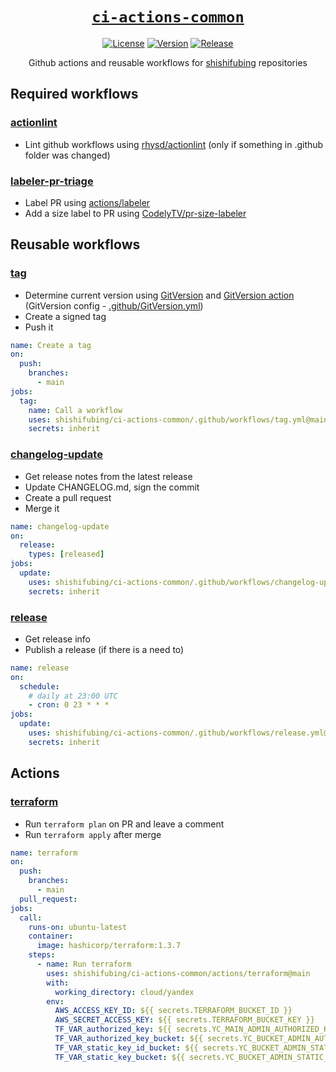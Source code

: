 <div align="center" markdown="1">

# [`ci-actions-common`][url-repo]

[![License][badge-license]][url-license]
[![Version][badge-version]][url-version]
[![Release][badge-release]][url-release]

Github actions and reusable workflows for [shishifubing][url-owner] repositories

</div>

## Required workflows

### [actionlint]

- Lint github workflows using [rhysd/actionlint][url-actionlint]
  (only if something in .github folder was changed)

### [labeler-pr-triage]

- Label PR using [actions/labeler][url-prlabeler]
- Add a size label to PR using [CodelyTV/pr-size-labeler][url-prsizelabeler]

## Reusable workflows

### [tag]

- Determine current version using [GitVersion][url-gitversion] and
  [GitVersion action][url-gitversion-action] (GitVersion config - [.github/GitVersion.yml])
- Create a signed tag
- Push it

```yml
name: Create a tag
on:
  push:
    branches:
      - main
jobs:
  tag:
    name: Call a workflow
    uses: shishifubing/ci-actions-common/.github/workflows/tag.yml@main
    secrets: inherit
```

### [changelog-update]

- Get release notes from the latest release
- Update CHANGELOG.md, sign the commit
- Create a pull request
- Merge it

```yml
name: changelog-update
on:
  release:
    types: [released]
jobs:
  update:
    uses: shishifubing/ci-actions-common/.github/workflows/changelog-update.yml@main
    secrets: inherit
```

### [release]

- Get release info
- Publish a release (if there is a need to)

```yml
name: release
on:
  schedule:
    # daily at 23:00 UTC
    - cron: 0 23 * * *
jobs:
  update:
    uses: shishifubing/ci-actions-common/.github/workflows/release.yml@main
    secrets: inherit
```

## Actions

### [terraform]

- Run `terraform plan` on PR and leave a comment
- Run `terraform apply` after merge

```yml
name: terraform
on:
  push:
    branches:
      - main
  pull_request:
jobs:
  call:
    runs-on: ubuntu-latest
    container:
      image: hashicorp/terraform:1.3.7
    steps:
      - name: Run terraform
        uses: shishifubing/ci-actions-common/actions/terraform@main
        with:
          working_directory: cloud/yandex
        env:
          AWS_ACCESS_KEY_ID: ${{ secrets.TERRAFORM_BUCKET_ID }}
          AWS_SECRET_ACCESS_KEY: ${{ secrets.TERRAFORM_BUCKET_KEY }}
          TF_VAR_authorized_key: ${{ secrets.YC_MAIN_ADMIN_AUTHORIZED_KEY }}
          TF_VAR_authorized_key_bucket: ${{ secrets.YC_BUCKET_ADMIN_AUTHORIZED_KEY }}
          TF_VAR_static_key_id_bucket: ${{ secrets.YC_BUCKET_ADMIN_STATIC_KEY_ID }}
          TF_VAR_static_key_bucket: ${{ secrets.YC_BUCKET_ADMIN_STATIC_KEY }}
```

<!-- relative links -->

[terraform]: actions/terraform/action.yml
[tag]: .github/workflows/tag.yml
[actionlint]: .github/workflows/actionlint.yml
[.github/gitversion.yml]: .github/GitVersion.yml
[labeler-issue-triage]: .github/workflows/labeler-issue-triage.yml
[labeler-pr-triage]: .github/workflows/labeler-pr-triage.yml
[changelog-update]: .github/workflows/changelog-update.yml
[release]: .github/workflows/release.yml

<!-- project links -->

[url-license]: https://github.com/shishifubing/ci-actions-common/blob/main/LICENSE
[url-repo]: https://github.com/shishifubing/ci-actions-common
[url-release]: https://github.com/shishifubing/ci-actions-common/actions/workflows/nightly.yml
[url-version]: https://github.com/shishifubing/ci-actions-common/releases/latest

<!-- external links -->

[url-owner]: https://github.com/shishifubing
[url-conventionalcommits]: https://conventionalcommits.org
[url-gitversion-action]: https://github.com/GitTools/actions
[url-gitversion]: https://github.com/GitTools/GitVersion
[url-actionlint]: https://github.com/rhysd/actionlint
[url-issuelabeler]: https://github.com/github/issue-labeler
[url-prlabeler]: https://github.com/actions/labeler
[url-prsizelabeler]: https://github.com/CodelyTV/pr-size-labeler

<!-- project badge links -->

[badge-license]: https://img.shields.io/github/license/shishifubing/ci-actions-common.svg
[badge-release]: https://github.com/shishifubing/ci-actions-common/actions/workflows/release.yml/badge.svg?branch=main
[badge-version]: https://img.shields.io/github/v/release/shishifubing/ci-actions-common?label=version
